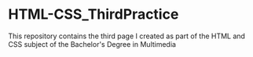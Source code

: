 # HTML-CSS_ThirdPractice
This repository contains the third page I created as part of the HTML and CSS subject of the Bachelor's Degree in Multimedia
